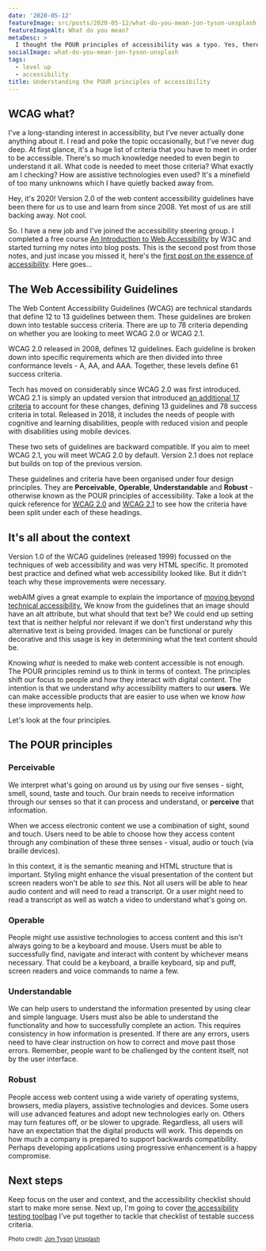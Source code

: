 ```yaml
---
date: '2020-05-12'
featureImage: src/posts/2020-05-12/what-do-you-mean-jon-tyson-unsplash.jpg
featureImageAlt: What do you mean?
metaDesc: >
  I thought the POUR principles of accessibility was a typo. Yes, there's four principles. But no, it wasn't a typo and here is what POUR actually means.
socialImage: what-do-you-mean-jon-tyson-unsplash
tags:
  - level up
  - accessibility
title: Understanding the POUR principles of accessibility
---
```


## WCAG what?

I've a long-standing interest in accessibility, but I've never actually done anything about it. I read and poke the topic occasionally, but I've never dug deep. At first glance, it's a huge list of criteria that you have to meet in order to be accessible. There's so much knowledge needed to even begin to understand it all. What code is needed to meet those criteria? What exactly am I checking? How are assistive technologies even used? It's a minefield of too many unknowns which I have quietly backed away from.

Hey, it's 2020! Version 2.0 of the web content accessibility guidelines have been there for us to use and learn from since 2008. Yet most of us are still backing away. Not cool.

So. I have a new job and I've joined the accessibility steering group. I completed a free course [An Introduction to Web Accessibility][3] by W3C and started turning my notes into blog posts. This is the second post from those notes, and just incase you missed it, here's the [first post on the essence of accessibility][4]. Here goes...

## The Web Accessibility Guidelines

The Web Content Accessibility Guidelines (WCAG) are technical standards that define 12 to 13 guidelines between them. These guidelines are broken down into testable success criteria. There are up to 78 criteria depending on whether you are looking to meet WCAG 2.0 or WCAG 2.1.

WCAG 2.0 released in 2008, defines 12 guidelines. Each guideline is broken down into specific requirements which are then divided into three conformance levels - A, AA, and AAA. Together, these levels define 61 success criteria.

Tech has moved on considerably since WCAG 2.0 was first introduced. WCAG 2.1 is simply an updated version that introduced [an additional 17 criteria][5] to account for these changes, defining 13 guidelines and 78 success criteria in total. Released in 2018, it includes the needs of people with cognitive and learning disabilities, people with reduced vision and people with disabilities using mobile devices.

These two sets of guidelines are backward compatible. If you aim to meet WCAG 2.1, you will meet WCAG 2.0 by default. Version 2.1 does not replace but builds on top of the previous version.

These guidelines and criteria have been organised under four design principles. They are **Perceivable**, **Operable**, **Understandable** and **Robust** - otherwise known as the POUR principles of accessibility. Take a look at the quick reference for [WCAG 2.0][6] and [WCAG 2.1][7] to see how the criteria have been split under each of these headings.

## It's all about the context

Version 1.0 of the WCAG guidelines (released 1999) focussed on the techniques of web accessibility and was very HTML specific. It promoted best practice and defined what web accessibility looked like. But it didn't teach why these improvements were necessary.

webAIM gives a great example to explain the importance of [moving beyond technical accessibility.][8] We know from the guidelines that an image should have an alt attribute, but what should that text be? We could end up setting text that is neither helpful nor relevant if we don't first understand _why_ this alternative text is being provided. Images can be functional or purely decorative and this usage is key in determining what the text content should be.

Knowing _what_ is needed to make web content accessible is not enough. The POUR principles remind us to think in terms of context. The principles shift our focus to people and how they interact with digital content. The intention is that we understand _why_ accessibility matters to our **users**. We can make accessible products that are easier to use when we know _how_ these improvements help.

Let's look at the four principles.

## The POUR principles

### Perceivable

We interpret what's going on around us by using our five senses - sight, smell, sound, taste and touch. Our brain needs to receive information through our senses so that it can process and understand, or **perceive** that information.

When we access electronic content we use a combination of sight, sound and touch. Users need to be able to choose how they access content through any combination of these three senses - visual, audio or touch (via braille devices).

In this context, it is the semantic meaning and HTML structure that is important. Styling might enhance the visual presentation of the content but screen readers won't be able to _see_ this. Not all users will be able to hear audio content and will need to read a transcript. Or a user might need to read a transcript as well as watch a video to understand what's going on.

### Operable

People might use assistive technologies to access content and this isn't always going to be a keyboard and mouse. Users must be able to successfully find, navigate and interact with content by whichever means necessary. That could be a keyboard, a braille keyboard, sip and puff, screen readers and voice commands to name a few.

### Understandable

We can help users to understand the information presented by using clear and simple language. Users must also be able to understand the functionality and how to successfully complete an action. This requires consistency in how information is presented. If there are any errors, users need to have clear instruction on how to correct and move past those errors. Remember, people want to be challenged by the content itself, not by the user interface.

### Robust

People access web content using a wide variety of operating systems, browsers, media players, assistive technologies and devices. Some users will use advanced features and adopt new technologies early on. Others may turn features off, or be slower to upgrade. Regardless, all users will have an expectation that the digital products will work. This depends on how much a company is prepared to support backwards compatibility. Perhaps developing applications using progressive enhancement is a happy compromise.

## Next steps

Keep focus on the user and context, and the accessibility checklist should start to make more sense. Next up, I'm going to cover [the accessibility testing toolbag][9] I've put together to tackle that checklist of testable success criteria.

<small>Photo credit: [Jon Tyson][1] [Unsplash][2]</small>

 [1]: https://unsplash.com/@jontyson?utm_source=unsplash&utm_medium=referral&utm_content=creditCopyText
 [2]: https://unsplash.com/s/photos/confusion?utm_source=unsplash&utm_medium=referral&utm_content=creditCopyText
 [3]: https://courses.edx.org/courses/course-v1:W3Cx+WAI0.1x+3T2019/course/
 [4]: /essence-of-accessibility/
 [5]: https://www.w3.org/WAI/standards-guidelines/wcag/new-in-21/
 [6]: https://www.w3.org/WAI/standards-guidelines/wcag/20/glance/
 [7]: https://www.w3.org/WAI/standards-guidelines/wcag/glance/
 [8]: https://webaim.org/articles/pour/#beyond
 [9]: /accessibility-testing-tools/
